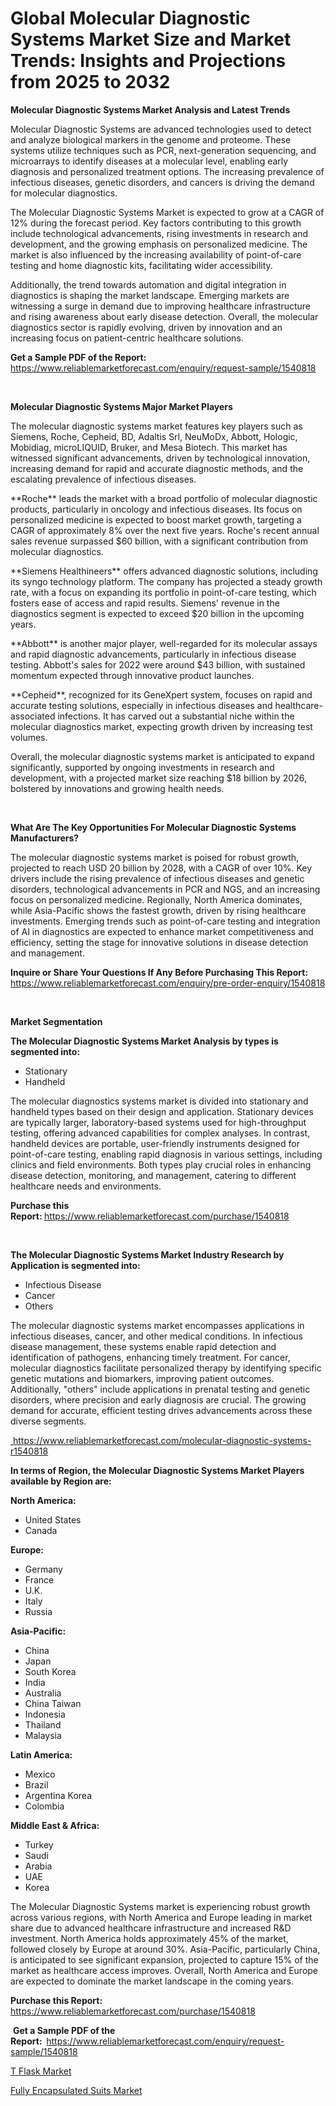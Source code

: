 <p><h1>Global Molecular Diagnostic Systems Market Size and Market Trends: Insights and Projections from 2025 to 2032</h1></p><p><strong>Molecular Diagnostic Systems Market Analysis and Latest Trends</strong></p>
<p><p>Molecular Diagnostic Systems are advanced technologies used to detect and analyze biological markers in the genome and proteome. These systems utilize techniques such as PCR, next-generation sequencing, and microarrays to identify diseases at a molecular level, enabling early diagnosis and personalized treatment options. The increasing prevalence of infectious diseases, genetic disorders, and cancers is driving the demand for molecular diagnostics.</p><p>The Molecular Diagnostic Systems Market is expected to grow at a CAGR of 12% during the forecast period. Key factors contributing to this growth include technological advancements, rising investments in research and development, and the growing emphasis on personalized medicine. The market is also influenced by the increasing availability of point-of-care testing and home diagnostic kits, facilitating wider accessibility.</p><p>Additionally, the trend towards automation and digital integration in diagnostics is shaping the market landscape. Emerging markets are witnessing a surge in demand due to improving healthcare infrastructure and rising awareness about early disease detection. Overall, the molecular diagnostics sector is rapidly evolving, driven by innovation and an increasing focus on patient-centric healthcare solutions.</p></p>
<p><strong>Get a Sample PDF of the Report:&nbsp;</strong> <a href="https://www.reliablemarketforecast.com/enquiry/request-sample/1540818?utm_campaign=1108&utm_medium=2&utm_source=Github&utm_content=ia&utm_term=04032025&utm_id=molecular-diagnostic-systems">https://www.reliablemarketforecast.com/enquiry/request-sample/1540818</a></p>
<p>&nbsp;</p>
<p><strong>Molecular Diagnostic Systems Major Market Players</strong></p>
<p><p>The molecular diagnostic systems market features key players such as Siemens, Roche, Cepheid, BD, Adaltis Srl, NeuMoDx, Abbott, Hologic, Mobidiag, microLIQUID, Bruker, and Mesa Biotech. This market has witnessed significant advancements, driven by technological innovation, increasing demand for rapid and accurate diagnostic methods, and the escalating prevalence of infectious diseases.</p><p>**Roche** leads the market with a broad portfolio of molecular diagnostic products, particularly in oncology and infectious diseases. Its focus on personalized medicine is expected to boost market growth, targeting a CAGR of approximately 8% over the next five years. Roche's recent annual sales revenue surpassed $60 billion, with a significant contribution from molecular diagnostics.</p><p>**Siemens Healthineers** offers advanced diagnostic solutions, including its syngo technology platform. The company has projected a steady growth rate, with a focus on expanding its portfolio in point-of-care testing, which fosters ease of access and rapid results. Siemens' revenue in the diagnostics segment is expected to exceed $20 billion in the upcoming years.</p><p>**Abbott** is another major player, well-regarded for its molecular assays and rapid diagnostic advancements, particularly in infectious disease testing. Abbott's sales for 2022 were around $43 billion, with sustained momentum expected through innovative product launches.</p><p>**Cepheid**, recognized for its GeneXpert system, focuses on rapid and accurate testing solutions, especially in infectious diseases and healthcare-associated infections. It has carved out a substantial niche within the molecular diagnostics market, expecting growth driven by increasing test volumes.</p><p>Overall, the molecular diagnostic systems market is anticipated to expand significantly, supported by ongoing investments in research and development, with a projected market size reaching $18 billion by 2026, bolstered by innovations and growing health needs.</p></p>
<p>&nbsp;</p>
<p><strong>What Are The Key Opportunities For Molecular Diagnostic Systems Manufacturers?</strong></p>
<p><p>The molecular diagnostic systems market is poised for robust growth, projected to reach USD 20 billion by 2028, with a CAGR of over 10%. Key drivers include the rising prevalence of infectious diseases and genetic disorders, technological advancements in PCR and NGS, and an increasing focus on personalized medicine. Regionally, North America dominates, while Asia-Pacific shows the fastest growth, driven by rising healthcare investments. Emerging trends such as point-of-care testing and integration of AI in diagnostics are expected to enhance market competitiveness and efficiency, setting the stage for innovative solutions in disease detection and management.</p></p>
<p><strong>Inquire or Share Your Questions If Any Before Purchasing This Report:</strong> <a href="https://www.reliablemarketforecast.com/enquiry/pre-order-enquiry/1540818?utm_campaign=1108&utm_medium=2&utm_source=Github&utm_content=ia&utm_term=04032025&utm_id=molecular-diagnostic-systems">https://www.reliablemarketforecast.com/enquiry/pre-order-enquiry/1540818</a></p>
<p>&nbsp;</p>
<p><strong>Market Segmentation</strong></p>
<p><strong>The Molecular Diagnostic Systems Market Analysis by types is segmented into:</strong></p>
<p><ul><li>Stationary</li><li>Handheld</li></ul></p>
<p><p>The molecular diagnostics systems market is divided into stationary and handheld types based on their design and application. Stationary devices are typically larger, laboratory-based systems used for high-throughput testing, offering advanced capabilities for complex analyses. In contrast, handheld devices are portable, user-friendly instruments designed for point-of-care testing, enabling rapid diagnosis in various settings, including clinics and field environments. Both types play crucial roles in enhancing disease detection, monitoring, and management, catering to different healthcare needs and environments.</p></p>
<p><strong>Purchase this Report:&nbsp;</strong><a href="https://www.reliablemarketforecast.com/purchase/1540818?utm_campaign=1108&utm_medium=2&utm_source=Github&utm_content=ia&utm_term=04032025&utm_id=molecular-diagnostic-systems">https://www.reliablemarketforecast.com/purchase/1540818</a></p>
<p>&nbsp;</p>
<p><strong>The Molecular Diagnostic Systems Market Industry Research by Application is segmented into:</strong></p>
<p><ul><li>Infectious Disease</li><li>Cancer</li><li>Others</li></ul></p>
<p><p>The molecular diagnostic systems market encompasses applications in infectious diseases, cancer, and other medical conditions. In infectious disease management, these systems enable rapid detection and identification of pathogens, enhancing timely treatment. For cancer, molecular diagnostics facilitate personalized therapy by identifying specific genetic mutations and biomarkers, improving patient outcomes. Additionally, "others" include applications in prenatal testing and genetic disorders, where precision and early diagnosis are crucial. The growing demand for accurate, efficient testing drives advancements across these diverse segments.</p></p>
<p><a href="https://www.reliablemarketforecast.com/molecular-diagnostic-systems-r1540818?utm_campaign=1108&utm_medium=2&utm_source=Github&utm_content=ia&utm_term=04032025&utm_id=molecular-diagnostic-systems">&nbsp;https://www.reliablemarketforecast.com/molecular-diagnostic-systems-r1540818</a></p>
<p><strong>In terms of Region, the Molecular Diagnostic Systems Market Players available by Region are:</strong></p>
<p>
    <p> <strong> North America: </strong>
        <ul>
            <li>United States</li>
            <li>Canada</li>
        </ul>
        </p> 
    <p> <strong> Europe: </strong>
        <ul>
            <li>Germany</li>
            <li>France</li>
            <li>U.K.</li>
            <li>Italy</li>
            <li>Russia</li>
        </ul>
        </p> 
    <p> <strong> Asia-Pacific: </strong>
        <ul>
            <li>China</li>
            <li>Japan</li>
            <li>South Korea</li>
            <li>India</li>
            <li>Australia</li>
            <li>China Taiwan</li>
            <li>Indonesia</li>
            <li>Thailand</li>
            <li>Malaysia</li>
        </ul>
        </p> 
    <p> <strong> Latin America: </strong>
        <ul>
            <li>Mexico</li>
            <li>Brazil</li>
            <li>Argentina Korea</li>
            <li>Colombia</li>
        </ul>
        </p> 
    <p> <strong> Middle East & Africa: </strong>
        <ul>
            <li>Turkey</li>
            <li>Saudi</li>
            <li>Arabia</li>
            <li>UAE</li>
            <li>Korea</li>
        </ul>
    </p>
    </p>
<p><p>The Molecular Diagnostic Systems market is experiencing robust growth across various regions, with North America and Europe leading in market share due to advanced healthcare infrastructure and increased R&D investment. North America holds approximately 45% of the market, followed closely by Europe at around 30%. Asia-Pacific, particularly China, is anticipated to see significant expansion, projected to capture 15% of the market as healthcare access improves. Overall, North America and Europe are expected to dominate the market landscape in the coming years.</p></p>
<p><strong>Purchase this Report: </strong><a href="https://www.reliablemarketforecast.com/purchase/1540818?utm_campaign=1108&utm_medium=2&utm_source=Github&utm_content=ia&utm_term=04032025&utm_id=molecular-diagnostic-systems">https://www.reliablemarketforecast.com/purchase/1540818</a></p>
<p>&nbsp;<strong>Get a Sample PDF of the Report:&nbsp;&nbsp;</strong><a href="https://www.reliablemarketforecast.com/enquiry/request-sample/1540818?utm_campaign=1108&utm_medium=2&utm_source=Github&utm_content=ia&utm_term=04032025&utm_id=molecular-diagnostic-systems">https://www.reliablemarketforecast.com/enquiry/request-sample/1540818</a></p>
<p><strong></strong></p>
<p><p><a href="https://github.com/CliffMedina6/Market-Research-Report-List-7/blob/main/t-flask-market.md?utm_campaign=1108&utm_medium=2&utm_source=Github&utm_content=ia&utm_term=04032025&utm_id=molecular-diagnostic-systems">T Flask Market</a></p><p><a href="https://github.com/cavushjla/Market-Research-Report-List-1/blob/main/fully-encapsulated-suits-market.md?utm_campaign=1108&utm_medium=2&utm_source=Github&utm_content=ia&utm_term=04032025&utm_id=molecular-diagnostic-systems">Fully Encapsulated Suits Market</a></p></p>